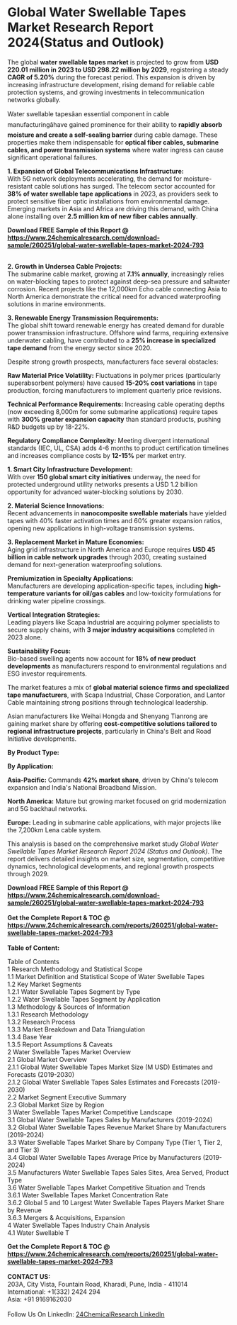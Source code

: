 <h1>Global Water Swellable Tapes Market Research Report 2024(Status and Outlook)</h1><p>The global <strong>water swellable tapes market</strong> is projected to grow from <strong>USD 220.01 million in 2023 to USD 298.22 million by 2029</strong>, registering a steady <strong>CAGR of 5.20%</strong> during the forecast period. This expansion is driven by increasing infrastructure development, rising demand for reliable cable protection systems, and growing investments in telecommunication networks globally.</p><p>Water swellable tapesâan essential component in cable manufacturingâhave gained prominence for their ability to <strong>rapidly absorb moisture and create a self-sealing barrier</strong> during cable damage. These properties make them indispensable for <strong>optical fiber cables, submarine cables, and power transmission systems</strong> where water ingress can cause significant operational failures.</p><p><strong>1. Expansion of Global Telecommunications Infrastructure:</strong><br>
With 5G network deployments accelerating, the demand for moisture-resistant cable solutions has surged. The telecom sector accounted for <strong>38% of water swellable tape applications</strong> in 2023, as providers seek to protect sensitive fiber optic installations from environmental damage. Emerging markets in Asia and Africa are driving this demand, with China alone installing over <strong>2.5 million km of new fiber cables annually</strong>.</p><div><b>Download FREE Sample of this Report @ 
            <a href="https://www.24chemicalresearch.com/download-sample/260251/global-water-swellable-tapes-market-2024-793">
            https://www.24chemicalresearch.com/download-sample/260251/global-water-swellable-tapes-market-2024-793</a></b></div><br><p><strong>2. Growth in Undersea Cable Projects:</strong><br>
The submarine cable market, growing at <strong>7.1% annually</strong>, increasingly relies on water-blocking tapes to protect against deep-sea pressure and saltwater corrosion. Recent projects like the 12,000km Echo cable connecting Asia to North America demonstrate the critical need for advanced waterproofing solutions in marine environments.</p><p><strong>3. Renewable Energy Transmission Requirements:</strong><br>
The global shift toward renewable energy has created demand for durable power transmission infrastructure. Offshore wind farms, requiring extensive underwater cabling, have contributed to a <strong>25% increase in specialized tape demand</strong> from the energy sector since 2020.</p><p>Despite strong growth prospects, manufacturers face several obstacles:</p><p><strong>Raw Material Price Volatility:</strong> Fluctuations in polymer prices (particularly superabsorbent polymers) have caused <strong>15-20% cost variations</strong> in tape production, forcing manufacturers to implement quarterly price revisions.</p><p><strong>Technical Performance Requirements:</strong> Increasing cable operating depths (now exceeding 8,000m for some submarine applications) require tapes with <strong>300% greater expansion capacity</strong> than standard products, pushing R&amp;D budgets up by 18-22%.</p><p><strong>Regulatory Compliance Complexity:</strong> Meeting divergent international standards (IEC, UL, CSA) adds 4-6 months to product certification timelines and increases compliance costs by <strong>12-15%</strong> per market entry.</p><p><strong>1. Smart City Infrastructure Development:</strong><br>
With over <strong>150 global smart city initiatives</strong> underway, the need for protected underground utility networks presents a USD 1.2 billion opportunity for advanced water-blocking solutions by 2030.</p><p><strong>2. Material Science Innovations:</strong><br>
Recent advancements in <strong>nanocomposite swellable materials</strong> have yielded tapes with 40% faster activation times and 60% greater expansion ratios, opening new applications in high-voltage transmission systems.</p><p><strong>3. Replacement Market in Mature Economies:</strong><br>
Aging grid infrastructure in North America and Europe requires <strong>USD 45 billion in cable network upgrades</strong> through 2030, creating sustained demand for next-generation waterproofing solutions.</p><p><strong>Premiumization in Specialty Applications:</strong><br>
	Manufacturers are developing application-specific tapes, including <strong>high-temperature variants for oil/gas cables</strong> and low-toxicity formulations for drinking water pipeline crossings.</p><p><strong>Vertical Integration Strategies:</strong><br>
	Leading players like Scapa Industrial are acquiring polymer specialists to secure supply chains, with <strong>3 major industry acquisitions</strong> completed in 2023 alone.</p><p><strong>Sustainability Focus:</strong><br>
	Bio-based swelling agents now account for <strong>18% of new product developments</strong> as manufacturers respond to environmental regulations and ESG investor requirements.</p><p>The market features a mix of <strong>global material science firms and specialized tape manufacturers</strong>, with Scapa Industrial, Chase Corporation, and Lantor Cable maintaining strong positions through technological leadership.</p><p>Asian manufacturers like Weihai Hongda and Shenyang Tianrong are gaining market share by offering <strong>cost-competitive solutions tailored to regional infrastructure projects</strong>, particularly in China's Belt and Road Initiative developments.</p><p><strong>By Product Type:</strong></p><p><strong>By Application:</strong></p><p><strong>Asia-Pacific:</strong> Commands <strong>42% market share</strong>, driven by China's telecom expansion and India's National Broadband Mission.</p><p><strong>North America:</strong> Mature but growing market focused on grid modernization and 5G backhaul networks.</p><p><strong>Europe:</strong> Leading in submarine cable applications, with major projects like the 7,200km Lena cable system.</p><p>This analysis is based on the comprehensive market study <em>Global Water Swellable Tapes Market Research Report 2024 (Status and Outlook)</em>. The report delivers detailed insights on market size, segmentation, competitive dynamics, technological developments, and regional growth prospects through 2029.</p><div><b>Download FREE Sample of this Report @ 
            <a href="https://www.24chemicalresearch.com/download-sample/260251/global-water-swellable-tapes-market-2024-793">
            https://www.24chemicalresearch.com/download-sample/260251/global-water-swellable-tapes-market-2024-793</a></b></div><br><div><b>Get the Complete Report & TOC @ 
            <a href="https://www.24chemicalresearch.com/reports/260251/global-water-swellable-tapes-market-2024-793">
            https://www.24chemicalresearch.com/reports/260251/global-water-swellable-tapes-market-2024-793</a></b></div><br>
            <b>Table of Content:</b><p>Table of Contents<br />
1 Research Methodology and Statistical Scope<br />
1.1 Market Definition and Statistical Scope of Water Swellable Tapes<br />
1.2 Key Market Segments<br />
1.2.1 Water Swellable Tapes Segment by Type<br />
1.2.2 Water Swellable Tapes Segment by Application<br />
1.3 Methodology & Sources of Information<br />
1.3.1 Research Methodology<br />
1.3.2 Research Process<br />
1.3.3 Market Breakdown and Data Triangulation<br />
1.3.4 Base Year<br />
1.3.5 Report Assumptions & Caveats<br />
2 Water Swellable Tapes Market Overview<br />
2.1 Global Market Overview<br />
2.1.1 Global Water Swellable Tapes Market Size (M USD) Estimates and Forecasts (2019-2030)<br />
2.1.2 Global Water Swellable Tapes Sales Estimates and Forecasts (2019-2030)<br />
2.2 Market Segment Executive Summary<br />
2.3 Global Market Size by Region<br />
3 Water Swellable Tapes Market Competitive Landscape<br />
3.1 Global Water Swellable Tapes Sales by Manufacturers (2019-2024)<br />
3.2 Global Water Swellable Tapes Revenue Market Share by Manufacturers (2019-2024)<br />
3.3 Water Swellable Tapes Market Share by Company Type (Tier 1, Tier 2, and Tier 3)<br />
3.4 Global Water Swellable Tapes Average Price by Manufacturers (2019-2024)<br />
3.5 Manufacturers Water Swellable Tapes Sales Sites, Area Served, Product Type<br />
3.6 Water Swellable Tapes Market Competitive Situation and Trends<br />
3.6.1 Water Swellable Tapes Market Concentration Rate<br />
3.6.2 Global 5 and 10 Largest Water Swellable Tapes Players Market Share by Revenue<br />
3.6.3 Mergers & Acquisitions, Expansion<br />
4 Water Swellable Tapes Industry Chain Analysis<br />
4.1 Water Swellable T</p><div><b>Get the Complete Report & TOC @ 
            <a href="https://www.24chemicalresearch.com/reports/260251/global-water-swellable-tapes-market-2024-793">
            https://www.24chemicalresearch.com/reports/260251/global-water-swellable-tapes-market-2024-793</a></b></div><br><b>CONTACT US:</b><br>
            203A, City Vista, Fountain Road, Kharadi, Pune, India - 411014<br>
            International: +1(332) 2424 294<br>
            Asia: +91 9169162030 <br><br>
            Follow Us On LinkedIn: <a href="https://www.linkedin.com/company/24chemicalresearch/">24ChemicalResearch LinkedIn</a>